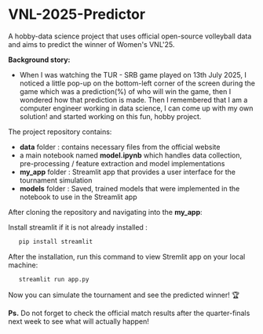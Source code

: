 # VNL-2025-Predictor

A hobby-data science project that uses official open-source volleyball data and aims to predict the winner of Women's VNL'25.

**Background story:** 
- When I was watching the TUR - SRB game played on 13th July 2025, I noticed a little pop-up on the bottom-left corner of the screen during the game which was a prediction(%) of who will win the game, then I wondered how that prediction is made. Then I remembered that I am a computer engineer working in data science, I can come up with my own solution! and started working on this fun, hobby project.

The project repository contains:

- **data** folder : contains necessary files from the official website
- a main notebook named **model.ipynb** which handles data collection, pre-processing / feature extraction and model implementations
- **my_app** folder : Streamlit app that provides a user interface for the tournament simulation
- **models** folder : Saved, trained models that were implemented in the notebook to use in the Streamlit app

After cloning the repository and navigating into the **my_app**:

Install streamlit if it is not already installed :

```bash
   pip install streamlit
```

After the installation, run this command to view Stremlit app on your local machine:

```bash
   streamlit run app.py
```

Now you can simulate the tournament and see the predicted winner! 🏆

**Ps.** Do not forget to check the official match results after the quarter-finals next week to see what will actually happen!
